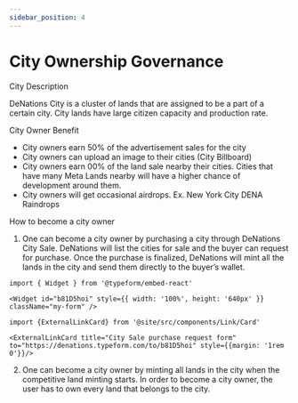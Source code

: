 ```yaml
---
sidebar_position: 4
---
```



# City Ownership Governance

City Description

DeNations City is a cluster of lands that are assigned to be a part of a certain city. City lands have large citizen capacity and production rate.

City Owner Benefit

- City owners earn 50% of the advertisement sales for the city
- City owners can upload an image to their cities (City Billboard)
- City owners earn 00% of the land sale nearby their cities. Cities that have many Meta Lands nearby will have a higher chance of development around them.
- City owners will get occasional airdrops. Ex. New York City DENA Raindrops

How to become a city owner

1. One can become a city owner by purchasing a city through DeNations City Sale. DeNations will list the cities for sale and the buyer can request for purchase. Once the purchase is finalized, DeNations will mint all the lands in the city and send them directly to the buyer’s wallet.

```mdx-code-block
import { Widget } from '@typeform/embed-react'

<Widget id="b81D5hoi" style={{ width: '100%', height: '640px' }} className="my-form" />
```

```mdx-code-block
import {ExternalLinkCard} from '@site/src/components/Link/Card'

<ExternalLinkCard title="City Sale purchase request form" to="https://denations.typeform.com/to/b81D5hoi" style={{margin: '1rem 0'}}/>
```

2. One can become a city owner by minting all lands in the city when the competitive land minting starts. In order to become a city owner, the user has to own every land that belongs to the city.
